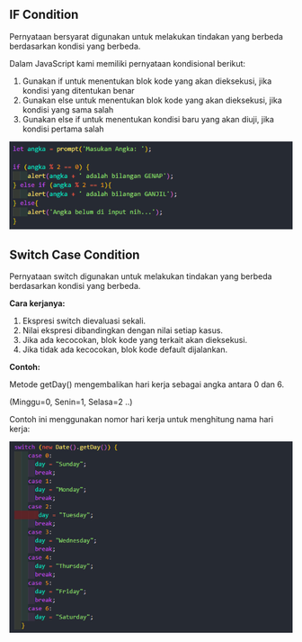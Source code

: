 ## IF Condition

Pernyataan bersyarat digunakan untuk melakukan tindakan yang berbeda berdasarkan kondisi yang berbeda.

Dalam JavaScript kami memiliki pernyataan kondisional berikut:

1. Gunakan if untuk menentukan blok kode yang akan dieksekusi, jika kondisi yang ditentukan benar
2. Gunakan else untuk menentukan blok kode yang akan dieksekusi, jika kondisi yang sama salah
3. Gunakan else if untuk menentukan kondisi baru yang akan diuji, jika kondisi pertama salah

![IF ELSE](img/condition1.png)

## Switch Case Condition

Pernyataan switch digunakan untuk melakukan tindakan yang berbeda berdasarkan kondisi yang berbeda.

**Cara kerjanya:**
1. Ekspresi switch dievaluasi sekali.
2. Nilai ekspresi dibandingkan dengan nilai setiap kasus.
3. Jika ada kecocokan, blok kode yang terkait akan dieksekusi.
4. Jika tidak ada kecocokan, blok kode default dijalankan.

**Contoh:**

Metode getDay() mengembalikan hari kerja sebagai angka antara 0 dan 6.

(Minggu=0, Senin=1, Selasa=2 ..)

Contoh ini menggunakan nomor hari kerja untuk menghitung nama hari kerja:

![Switch Case](img/condition2.png)